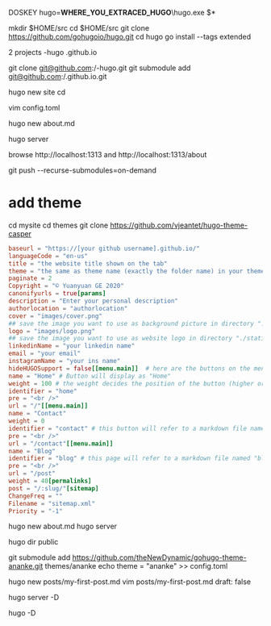 

DOSKEY hugo=__WHERE_YOU_EXTRACED_HUGO__\hugo.exe $*

mkdir $HOME/src
cd $HOME/src
git clone https://github.com/gohugoio/hugo.git
cd hugo
go install --tags extended


2 projects
    <blog-name>-hugo
    <github username>.github.io

git clone git@github.com:<username>/<blog-name>-hugo.git
git submodule add git@github.com:<username>/<username>.github.io.git

hugo new site <site name>
cd <site name>

vim config.toml

hugo new about.md 

hugo server

browse http://localhost:1313 and http://localhost:1313/about


git push --recurse-submodules=on-demand




# add theme

cd mysite
cd themes
git clone https://github.com/vjeantet/hugo-theme-casper


```config.toml
baseurl = "https://[your github username].github.io/"
languageCode = "en-us"
title = "the website title shown on the tab"
theme = "the same as theme name (exactly the folder name) in your themes folder"
paginate = 2
Copyright = "© Yuanyuan GE 2020"
canonifyurls = true[params]
description = "Enter your personal description"
authorlocation = "authorlocation"
cover = "images/cover.png"
## save the image you want to use as background picture in directory "./static/images"author = "author name"(delete this line when editing)
logo = "images/logo.png"
## save the image you want to use as website logo in directory "./static/images"(delete this line when editing)githubName = "your github name"
linkedinName = "your linkedin name"
email = "your email"
instagramName = "your ins name"
hideHUGOSupport = false[[menu.main]]  # here are the buttons on the menu
name = "Home" # Button will display as "Home"
weight = 100 # the weight decides the position of the button (higher or lower)
identifier = "home"
pre = "<br />"
url = "/"[[menu.main]]
name = "Contact"
weight = 0
identifier = "contact" # this button will refer to a markdown file named "contact" in the content folder
pre = "<br />"
url = "/contact"[[menu.main]]
name = "Blog"
identifier = "blog" # this page will refer to a markdown file named "blog" in the content folder
pre = "<br />"
url = "/post"
weight = 40[permalinks]
post = "/:slug/"​[sitemap]
ChangeFreq = ""
Filename = "sitemap.xml"
Priority = "-1"
```

hugo new about.md
hugo server


hugo
dir public


git submodule add https://github.com/theNewDynamic/gohugo-theme-ananke.git themes/ananke
echo theme = \"ananke\" >> config.toml

hugo new posts/my-first-post.md
vim posts/my-first-post.md
draft: false

hugo server -D

hugo -D

